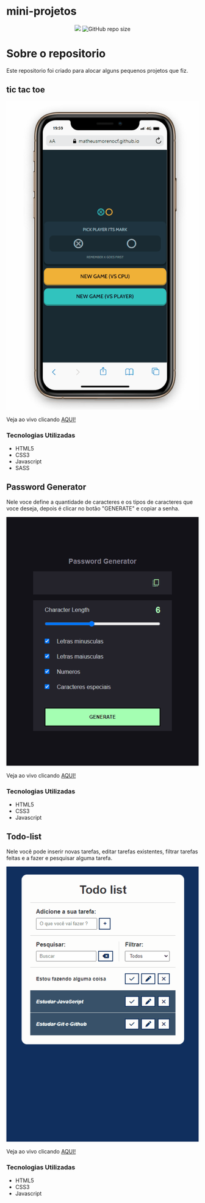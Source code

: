 # mini-projetos

<div align="center"><img src="https://img.shields.io/github/license/matheusmorenocf/mini-projetos?style=plastic"> <img alt="GitHub repo size" src="https://img.shields.io/github/repo-size/matheusmorenocf/mini-projetos?style=plastic"></div>

# Sobre o repositorio

Este repositorio foi criado para alocar alguns pequenos projetos que fiz.

## tic tac toe

<div align="center"><img src="https://github.com/matheusmorenocf/mini-projetos/blob/main/assets/tic-tac-toe-mobilie.gif"></div>

Veja ao vivo clicando <a href="https://matheusmorenocf.github.io/mini-projetos/tic-tac-toe/index.html" target="_blank">AQUI!</a>

### Tecnologias Utilizadas
- HTML5
- CSS3
- Javascript
- SASS

## Password Generator

Nele voce define a quantidade de caracteres e os tipos de caracteres que voce deseja, depois é clicar no botão "GENERATE" e copiar a senha.

<div align="center"><img src="https://github.com/matheusmorenocf/mini-projetos/blob/main/assets/password-generador.gif"></div>

Veja ao vivo clicando <a href="https://matheusmorenocf.github.io/mini-projetos/password-generator/index.html" target="_blank">AQUI!</a>

### Tecnologias Utilizadas
- HTML5
- CSS3
- Javascript

## Todo-list

Nele você pode inserir novas tarefas, editar tarefas existentes, filtrar tarefas feitas e a fazer e pesquisar alguma tarefa.

<div align="center"><img src="https://github.com/matheusmorenocf/mini-projetos/blob/main/assets/todo-list.gif"></div>

Veja ao vivo clicando <a href="https://matheusmorenocf.github.io/mini-projetos/todo-list-2/index.html" target="_blank">AQUI!</a>

### Tecnologias Utilizadas
- HTML5
- CSS3
- Javascript
